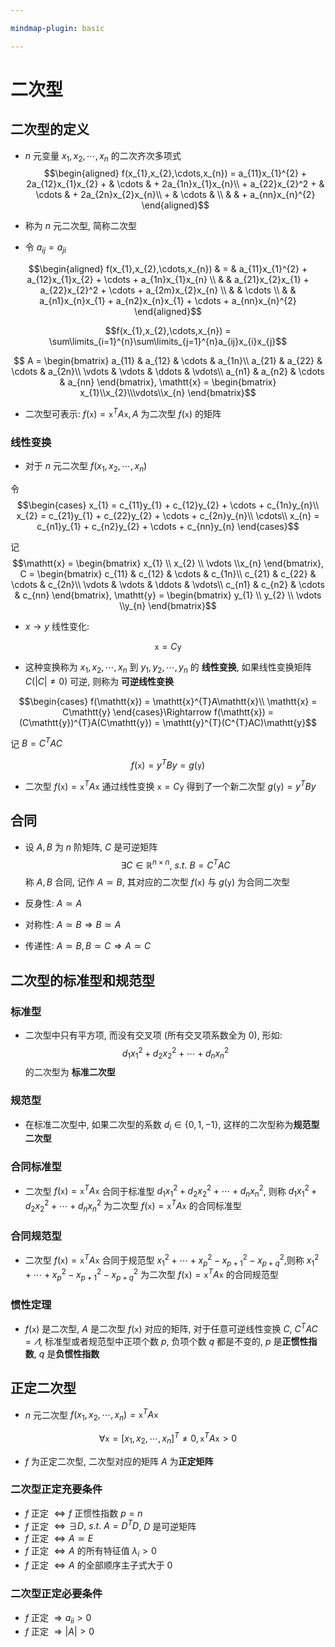 ```yaml
---

mindmap-plugin: basic

---
```

# 二次型

## 二次型的定义

- $n$ 元变量 $x_{1},x_{2},\cdots,x_{n}$ 的二次齐次多项式 
$$\begin{aligned}
    f(x_{1},x_{2},\cdots,x_{n}) = a_{11}x_{1}^{2} + 2a_{12}x_{1}x_{2} + & \cdots & + 2a_{1n}x_{1}x_{n}\\
                                                    + a_{22}x_{2}^2     + & \cdots & + 2a_{2n}x_{2}x_{n}\\
                                                                        + & \cdots &                    \\
                                                                        &        & + a_{nn}x_{n}^{2}
\end{aligned}$$

- 称为 $n$ 元二次型, 简称二次型
	
- 令 $a_{ij}=a_{ji}$

$$\begin{aligned}
    f(x_{1},x_{2},\cdots,x_{n}) & = & a_{11}x_{1}^{2}  + a_{12}x_{1}x_{2} + \cdots + a_{1n}x_{1}x_{n} \\
                                &   & a_{21}x_{2}x_{1} + a_{22}x_{2}^2    + \cdots + a_{2m}x_{2}x_{n} \\
                                &   & \cdots                                                          \\
                                &   & a_{n1}x_{n}x_{1} + a_{n2}x_{n}x_{1} + \cdots + a_{nn}x_{n}^{2}
\end{aligned}$$
	
$$f(x_{1},x_{2},\cdots,x_{n}) = \sum\limits_{i=1}^{n}\sum\limits_{j=1}^{n}a_{ij}x_{i}x_{j}$$
	
$$ A =
	\begin{bmatrix}
		a_{11} & a_{12} & \cdots & a_{1n}\\
		a_{21} & a_{22} & \cdots & a_{2n}\\
		\vdots & \vdots & \ddots & \vdots\\
		a_{n1} & a_{n2} & \cdots & a_{nn}
	\end{bmatrix}, 
	\mathtt{x} = 
	\begin{bmatrix}
	x_{1}\\x_{2}\\\vdots\\x_{n}
	\end{bmatrix}$$

- 二次型可表示: $f(\mathtt{x}) = \mathtt{x}^{T}A\mathtt{x}, A$ 为二次型 $f(\mathtt{x})$ 的矩阵

### 线性变换

- 对于 $n$ 元二次型 $f(x_{1},x_{2},\cdots,x_{n})$ 
	
令  
$$\begin{cases}
    x_{1} = c_{11}y_{1} + c_{12}y_{2} + \cdots + c_{1n}y_{n}\\
    x_{2} = c_{21}y_{1} + c_{22}y_{2} + \cdots + c_{2n}y_{n}\\
    \cdots\\
    x_{n} = c_{n1}y_{1} + c_{n2}y_{2} + \cdots + c_{nn}y_{n}
\end{cases}$$

记
$$\mathtt{x} = 
\begin{bmatrix}
    x_{1} \\ x_{2} \\ \vdots \\x_{n}
\end{bmatrix}, 
C = \begin{bmatrix}
c_{11} & c_{12} & \cdots & c_{1n}\\
c_{21} & c_{22} & \cdots & c_{2n}\\
\vdots & \vdots & \ddots & \vdots\\
c_{n1} & c_{n2} & \cdots & c_{nn}
\end{bmatrix}, 
\mathtt{y} = 
\begin{bmatrix}
    y_{1} \\ y_{2} \\ \vdots \\y_{n}
\end{bmatrix}$$

- $x\to y$ 线性变化:

$$\mathtt{x}=C\mathtt{y}$$

- 这种变换称为 $x_{1},x_{2},\cdots,x_{n}$ 到 $y_{1},y_{2},\cdots,y_{n}$ 的 **线性变换**, 如果线性变换矩阵 $C(|C|\neq 0)$ 可逆, 则称为 **可逆线性变换**
	
$$\begin{cases}
    f(\mathtt{x}) = \mathtt{x}^{T}A\mathtt{x}\\ 
    \mathtt{x} = C\mathtt{y}
\end{cases}\Rightarrow 
f(\mathtt{x}) = (C\mathtt{y})^{T}A(C\mathtt{y}) = \mathtt{y}^{T}(C^{T}AC)\mathtt{y}$$
	
记 $B = C^{T}AC$ 

$$f(\mathtt{x}) = y^{T}By = g(\mathtt{y})$$

- 二次型 $f(\mathtt{x}) = \mathtt{x}^{T}A\mathtt{x}$ 通过线性变换 $\mathtt{x} = C\mathtt{y}$ 得到了一个新二次型 $g(\mathtt{y}) = y^{T}By$

## 合同

- 设 $A,B$ 为 $n$ 阶矩阵, $C$ 是可逆矩阵 $$\exists C\in \mathbb{R}^{n\times n},\ s.t.\ B = C^{T}AC$$ 称 $A,B$ 合同, 记作 $A\simeq B$, 其对应的二次型 $f(\mathtt{x})$ 与 $g(\mathtt{y})$ 为合同二次型

- 反身性: $A\simeq A$
- 对称性: $A\simeq B \Rightarrow B\simeq A$
- 传递性: $A\simeq B, B\simeq C \Rightarrow A\simeq C$

## 二次型的标准型和规范型

### 标准型
- 二次型中只有平方项, 而没有交叉项 (所有交叉项系数全为 $0$), 形如: $$d_{1}x_{1}^{2} + d_{2}x_{2}^{2} + \cdots + d_{n}x_{n}^{2}$$ 的二次型为 **标准二次型**

### 规范型

- 在标准二次型中, 如果二次型的系数 $d_{i} \in \{0, 1, -1\}$, 这样的二次型称为**规范型二次型**

### 合同标准型

- 二次型 $f(\mathtt{x}) = \mathtt{x}^{T}A\mathtt{x}$ 合同于标准型 $d_{1}x_{1}^{2} + d_{2}x_{2}^{2} + \cdots + d_{n}x_{n}^{2}$, 则称 $d_{1}x_{1}^{2} + d_{2}x_{2}^{2} + \cdots + d_{n}x_{n}^{2}$ 为二次型 $f(\mathtt{x}) = \mathtt{x}^{T}A\mathtt{x}$ 的合同标准型
		
### 合同规范型

- 二次型 $f(\mathtt{x}) = \mathtt{x}^{T}A\mathtt{x}$ 合同于规范型 $x_{1}^{2} + \cdots + x_{p}^{2} - x_{p+1}^{2} - x_{p+q}^{2}$,则称 $x_{1}^{2} + \cdots + x_{p}^2 - x_{p+1}^{2} - x_{p+q}^{2}$ 为二次型 $f(\mathtt{x}) = \mathtt{x}^{T}A\mathtt{x}$ 的合同规范型

### 惯性定理

- $f(\mathtt{x})$ 是二次型, $A$ 是二次型 $f(\mathtt{x})$ 对应的矩阵, 对于任意可逆线性变换 $C$, $C^{T}AC = \varLambda$, 标准型或者规范型中正项个数 $p$, 负项个数 $q$ 都是不变的, $p$ 是**正惯性指数**, $q$ 是**负惯性指数**

## 正定二次型

- $n$ 元二次型 $f(x_{1},x_{2},\cdots,x_{n}) = \mathtt{x}^{T}A\mathtt{x}$
	
$$\forall \mathtt{x}=[x_{1},x_{2},\cdots,x_{n}]^{T}\neq 0, \mathtt{x}^{T}A\mathtt{x}>0$$
	
- $f$ 为正定二次型, 二次型对应的矩阵 $A$ 为**正定矩阵**

### 二次型正定充要条件
- $f$ 正定 $\Leftrightarrow f$ 正惯性指数 $p = n$
- $f$ 正定 $\Leftrightarrow \exists D,\ s.t.\ A = D^{T}D$, $D$ 是可逆矩阵
- $f$ 正定 $\Leftrightarrow A\simeq E$
- $f$ 正定 $\Leftrightarrow A$ 的所有特征值 $\lambda_{i}>0$
- $f$ 正定 $\Leftrightarrow A$ 的全部顺序主子式大于 $0$

### 二次型正定必要条件
- $f$ 正定 $\Rightarrow a_{ii}>0$
- $f$ 正定 $\Rightarrow |A|>0$